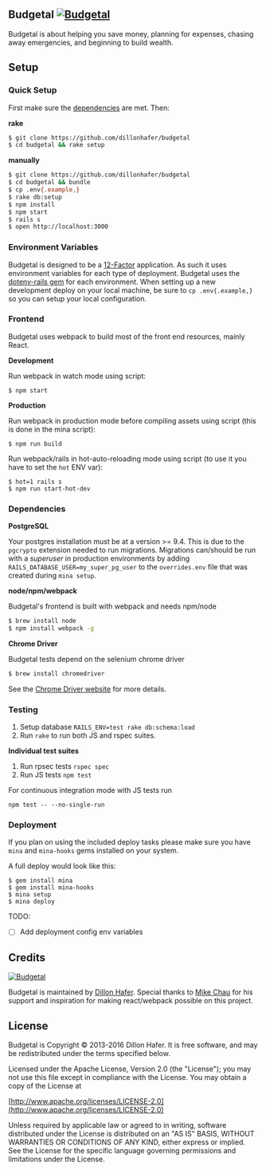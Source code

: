 Budgetal [![Budgetal](https://img.shields.io/travis/dillonhafer/budgetal/master.svg?style=flat-square)](https://travis-ci.org/dillonhafer/budgetal)
--------

Budgetal is about helping you save money, planning for expenses, chasing away emergencies, and beginning to build wealth.

Setup
-----

### Quick Setup

First make sure the [dependencies](#dependencies) are met. Then:

**rake**

```bash
$ git clone https://github.com/dillonhafer/budgetal
$ cd budgetal && rake setup
```

**manually**

```bash
$ git clone https://github.com/dillonhafer/budgetal
$ cd budgetal && bundle
$ cp .env{.example,}
$ rake db:setup
$ npm install
$ npm start
$ rails s
$ open http://localhost:3000
```

### Environment Variables

Budgetal is designed to be a [12-Factor](http://12factor.net/) application. As such it uses environment variables for each type of deployment. Budgetal uses the [dotenv-rails gem](https://github.com/bkeepers/dotenv) for each environment. When setting up a new development deploy on your local machine, be sure to `cp .env{.example,}` so you can setup your local configuration.

### Frontend

Budgetal uses webpack to build most of the front end resources, mainly React.

**Development**

Run webpack in watch mode using script:

```
$ npm start
```

**Production**

Run webpack in production mode before compiling assets using script (this is done in the mina script):

```
$ npm run build
```

Run webpack/rails in hot-auto-reloading mode using script (to use it you have to set the `hot` ENV var):

```
$ hot=1 rails s
$ npm run start-hot-dev
```

### Dependencies

**PostgreSQL**

Your postgres installation must be at a version >= 9.4. This is due to the `pgcrypto` extension needed to run migrations.
Migrations can/should be run with a *superuser* in production environments by adding `RAILS_DATABASE_USER=my_super_pg_user`
to the `overrides.env` file that was created during `mina setup`.

**node/npm/webpack**

Budgetal's frontend is built with webpack and needs npm/node

```bash
$ brew install node
$ npm install webpack -g
```

**Chrome Driver**

Budgetal tests depend on the selenium chrome driver

```bash
$ brew install chromedriver
```

See the [Chrome Driver website](https://sites.google.com/a/chromium.org/chromedriver/) for more details.

### Testing

1. Setup database `RAILS_ENV=test rake db:schema:load`
2. Run `rake` to run both JS and rspec suites.

**Individual test suites**

1. Run rpsec tests `rspec spec`
2. Run JS tests `npm test`

For continuous integration mode with JS tests run

```
npm test -- --no-single-run
```

### Deployment

If you plan on using the included deploy tasks please make sure you have `mina` and `mina-hooks` gems installed on your system.

A full deploy would look like this:

```
$ gem install mina
$ gem install mina-hooks
$ mina setup
$ mina deploy
```

TODO:
 - [ ] Add deployment config env variables

## Credits

[![Budgetal](https://s3.amazonaws.com/cdn.budgetal.com/b.png)](https://www.budgetal.com)

Budgetal is maintained by [Dillon Hafer](http://www.dillonhafer.com). Special thanks to [Mike Chau](https://github.com/mikechau) for his support and inspiration for making react/webpack possible on this project.

## License

Budgetal is Copyright © 2013-2016 Dillon Hafer. It is free software, and may be redistributed under the terms specified below.

Licensed under the Apache License, Version 2.0 (the "License");
you may not use this file except in compliance with the License.
You may obtain a copy of the License at

[http://www.apache.org/licenses/LICENSE-2.0](http://www.apache.org/licenses/LICENSE-2.0)

Unless required by applicable law or agreed to in writing, software
distributed under the License is distributed on an "AS IS" BASIS,
WITHOUT WARRANTIES OR CONDITIONS OF ANY KIND, either express or implied.
See the License for the specific language governing permissions and
limitations under the License.
